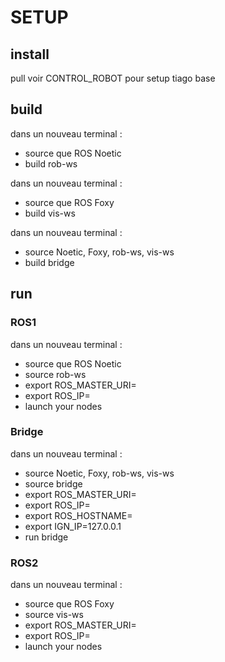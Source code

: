# SETUP

## install
pull
voir CONTROL_ROBOT pour setup tiago base

## build
dans un nouveau terminal :
- source que ROS Noetic
- build rob-ws

dans un nouveau terminal :
- source que ROS Foxy
- build vis-ws

dans un nouveau terminal :
- source Noetic, Foxy, rob-ws, vis-ws
- build bridge

## run
### ROS1
dans un nouveau terminal :
- source que ROS Noetic
- source rob-ws
- export ROS_MASTER_URI=<IP du robot:port du robot>
- export ROS_IP=<IP du PC>
- launch your nodes

### Bridge
dans un nouveau terminal :
- source Noetic, Foxy, rob-ws, vis-ws
- source bridge
- export ROS_MASTER_URI=<IP du robot:port du robot>
- export ROS_IP=<IP du PC>
- export ROS_HOSTNAME=<IP du PC>
- export IGN_IP=127.0.0.1
- run bridge

### ROS2
dans un nouveau terminal :
- source que ROS Foxy
- source vis-ws
- export ROS_MASTER_URI=<IP du robot:port du robot>
- export ROS_IP=<IP du PC>
- launch your nodes




